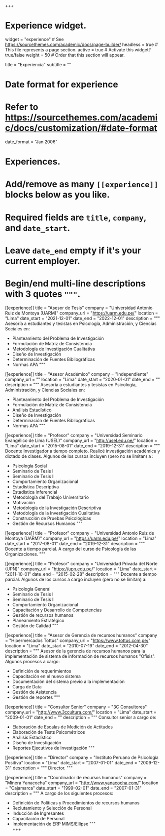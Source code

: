 +++
# Experience widget.
widget = "experience"  # See https://sourcethemes.com/academic/docs/page-builder/
headless = true  # This file represents a page section.
active = true  # Activate this widget? true/false
weight = 50  # Order that this section will appear.

title = "Experiencia"
subtitle = ""

# Date format for experience
#   Refer to https://sourcethemes.com/academic/docs/customization/#date-format
date_format = "Jan 2006"

# Experiences.
#   Add/remove as many `[[experience]]` blocks below as you like.
#   Required fields are `title`, `company`, and `date_start`.
#   Leave `date_end` empty if it's your current employer.
#   Begin/end multi-line descriptions with 3 quotes `"""`.

[[experience]]
  title = "Asesor de Tesis"
  company = "Universidad Antonio Ruiz de Montoya (UARM)"
  company_url = "https://uarm.edu.pe/"
  location = "Lima"
  date_start = "2021-12-01"
  date_end = "2022-12-01"
  description = """
  Asesoría a estudiantes y tesistas en Psicología, Administración, y Ciencias Sociales en:
  
  * Planteamiento del Problema de Investigación
  * Formulación de Matriz de Consistencia
  * Metodología de Investigación Cualitativa
  * Diseño de Investigación
  * Determinación de Fuentes Bibliográficas
  * Normas APA
  """

[[experience]]
  title = "Asesor Académico"
  company = "Independiente"
  company_url = ""
  location = "Lima"
  date_start = "2020-01-01"
  date_end = ""
  description = """
  Asesoría a estudiantes y tesistas en Psicología, Administración, y Ciencias Sociales en:
  
  * Planteamiento del Problema de Investigación
  * Formulación de Matriz de Consistencia
  * Análisis Estadístico
  * Diseño de Investigación
  * Determinación de Fuentes Bibliográficas
  * Normas APA
  """

[[experience]]
  title = "Profesor"
  company = "Universidad Seminario Evangélico de Lima (USEL)"
  company_url = "http://usel.edu.pe/"
  location = "Lima"
  date_start = "2015-08-01"
  date_end = "2019-12-31"
  description = """
  Docente Investigador a tiempo completo. Realicé investigación académica y dictado de clases. Algunos de los cursos incluyen (pero no se limitan) a :
  
  * Psicología Social
  * Seminario de Tesis I
  * Seminario de Tesis II
  * Comportamiento Organizacional
  * Estadística Descriptiva
  * Estadística Inferencial
  * Metodología del Trabajo Universitario
  * Motivación
  * Metodología de la Investigación Descriptiva
  * Metodología de la Investigación Cualitativa
  * Construcción de Pruebas Psicológicas
  * Gestión de Recursos Humanos
  """
  
[[experience]]
  title = "Profesor"
  company = "Universidad Antonio Ruiz de Montoya (UARM)"
  company_url = "https://uarm.edu.pe/"
  location = "Lima"
  date_start = "2017-08-01"
  date_end = "2019-12-31"
  description = """
  Docente a tiempo parcial. A cargo del curso de Psicología de las Organizaciones.
  """
  
[[experience]]
  title = "Profesor"
  company = "Universidad Privada del Norte (UPN)"
  company_url = "https://upn.edu.pe/"
  location = "Lima"
  date_start = "2011-10-01"
  date_end = "2015-02-28"
  description = """
  Docente a tiempo parcial. Algunos de los cursos a cargo incluyen (pero no se limitan) a:
  
  * Psicología General
  * Seminario de Tesis I
  * Seminario de Tesis II
  * Comportamiento Organizacional
  * Capacitación y Desarrollo de Competencias
  * Gestión de recursos humanos
  * Planeamiento Estratégico
  * Gestión de Calidad
  """
  
[[experience]]
  title = "Asesor de Gerencia de recursos humanos"
  company = "Hipermercados Tottus"
  company_url = "https://www.tottus.com.pe/"
  location = "Lima"
  date_start = "2010-07-19"
  date_end = "2012-04-30"
  description = """
  Asesor de la gerencia de recursos humanos para la implementación de sistema de información de recursos humanos "Ofisis". Algunos procesos a cargo:
  
  * Definición de requerimientos
  * Capacitación en el nuevo sistema
  * Documentación del sistema previo a la implementación
  * Carga de Data
  * Gestión de Asistencia
  * Gestión de reportes
  """

[[experience]]
  title = "Consultor Senior"
  company = "3C Consultores"
  company_url = "http://www.3ccultura.com/"
  location = "Lima"
  date_start = "2009-01-01"
  date_end = ""
  description = """
  Consultor senior a cargo de:
  
  * Elaboración de Escalas de Medición de Actitudes 
  * Elaboración de Tests Psicométricos
  * Análisis Estadístico
  * Diseño de Investigación
  * Reportes Ejecutivos de Investigación
  """  
  
[[experience]]
  title = "Director"
  company = "Instituto Peruano de Psicología Positiva"
  location = "Lima"
  date_start = "2007-01-01"
  date_end = "2009-12-31"
  description = """
  Director.
  """
  
[[experience]]
  title = "Coordinador de recursos humanos"
  company = "Minera Yanacocha"
  company_url = "http://www.yanacocha.com/"
  location = "Cajamarca"
  date_start = "1999-02-01"
  date_end = "2007-01-31"
  description = """
  A cargo de los siguientes procesos:
  
  * Definición de Políticas y Procedimientos de recursos humanos 
  * Reclutamiento y Selección de Personal 
  * Inducción de Ingresantes
  * Capacitación de Personal 
  * Implementación de ERP MIMS/Ellipse
  """  
+++
